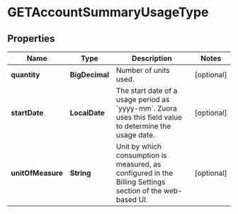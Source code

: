 

# GETAccountSummaryUsageType


## Properties

| Name | Type | Description | Notes |
|------------ | ------------- | ------------- | -------------|
|**quantity** | **BigDecimal** | Number of units used.  |  [optional] |
|**startDate** | **LocalDate** | The start date of a usage period as &#x60;yyyy-mm&#x60;. Zuora uses this field value to determine the usage date.  |  [optional] |
|**unitOfMeasure** | **String** | Unit by which consumption is measured, as configured in the Billing Settings section of the web-based UI.  |  [optional] |



